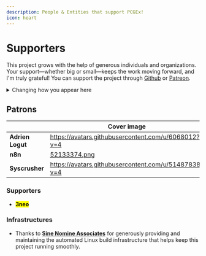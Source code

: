 ```yaml
---
description: People & Entities that support PCGEx!
icon: heart
---
```


# Supporters

This project grows with the help of generous individuals and organizations. Your support—whether big or small—keeps the work moving forward, and I'm truly grateful! You can support the project through [Github](https://github.com/sponsors/Nebukam) or [Patreon](https://www.patreon.com/c/pcgex).

<details>

<summary>Changing how you appear here</summary>

If you are a patron and would like me to customize how you appear on this page, hit me up on Discord!\
\
What can be edited:\
\- Display name\
\- Link\
\- Thumbnail (460x270px)

</details>

## Patrons

<table data-view="cards"><thead><tr><th></th><th data-hidden data-card-cover data-type="image">Cover image</th><th data-hidden data-card-target data-type="content-ref"></th></tr></thead><tbody><tr><td><strong>Adrien Logut</strong></td><td><a href="https://avatars.githubusercontent.com/u/6068012?v=4">https://avatars.githubusercontent.com/u/6068012?v=4</a></td><td><a href="https://github.com/Amathlog">https://github.com/Amathlog</a></td></tr><tr><td><strong>n8n</strong></td><td><a href=".gitbook/assets/52133374.png">52133374.png</a></td><td><a href="https://n8n.io/">https://n8n.io/</a></td></tr><tr><td><strong>Syscrusher</strong></td><td><a href="https://avatars.githubusercontent.com/u/51487838?v=4">https://avatars.githubusercontent.com/u/51487838?v=4</a></td><td><a href="https://github.com/sna-scourtney">https://github.com/sna-scourtney</a></td></tr></tbody></table>

### Supporters

* <mark style="color:$success;">**3neo**</mark>

### Infrastructures

* Thanks to [**Sine Nomine Associates**](https://sinenomine.net/) for generously providing and maintaining the automated Linux build infrastructure that helps keep this project running smoothly.

